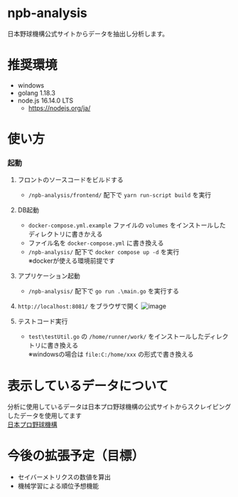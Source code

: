 # npb-analysis

日本野球機構公式サイトからデータを抽出し分析します。

# 推奨環境
- windows
- golang 1.18.3
- node.js 16.14.0 LTS
  - https://nodejs.org/ja/

# 使い方

### 起動
1. フロントのソースコードをビルドする<br>
   - `/npb-analysis/frontend/` 配下で `yarn run-script build` を実行
 
2. DB起動<br>
    - `docker-compose.yml.example` ファイルの `volumes` をインストールしたディレクトリに書きかえる
    - ファイル名を `docker-compose.yml` に書き換える
    - `/npb-analysis/` 配下で `docker compose up -d` を実行<br>
 ※dockerが使える環境前提です<br>
  
1. アプリケーション起動<br>
    - `/npb-analysis/` 配下で `go run .\main.go` を実行する
 
4. `http://localhost:8081/`  をブラウザで開く
![image](https://user-images.githubusercontent.com/55987154/156882493-b333037b-a9ea-4740-b0ca-4fff1334262a.png)
 
5. テストコード実行
   - `test\testUtil.go` の `/home/runner/work/` をインストールしたディレクトリに書き換える<br>
     ※windowsの場合は `file:C:/home/xxx` の形式で書き換える

 # 表示しているデータについて
   分析に使用しているデータは日本プロ野球機構の公式サイトからスクレイピングしたデータを使用してます<br>
 <a href="https://npb.jp/bis/2020/stats/" target="_blank">日本プロ野球機構</a>
 
 # 今後の拡張予定（目標）
  - セイバーメトリクスの数値を算出
  - 機械学習による順位予想機能
